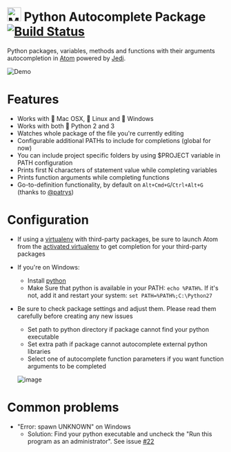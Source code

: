 # <img src="https://camo.githubusercontent.com/93db48ccf6668e60c8c6c9579765d31b033d88f7/68747470733a2f2f7777772e69636f6e66696e6465722e636f6d2f69636f6e732f3231363936352f646f776e6c6f61642f7376672f313238" width="32" title="May the Force be with you"> Python Autocomplete Package [![Build Status](https://travis-ci.org/sadovnychyi/autocomplete-python.svg?branch=master)](https://travis-ci.org/sadovnychyi/autocomplete-python)

Python packages, variables, methods and functions with their arguments autocompletion in [Atom](http://atom.io) powered by [Jedi](https://github.com/davidhalter/jedi).

![Demo](https://cloud.githubusercontent.com/assets/193864/7394244/e6906980-eec4-11e4-9ee2-8749d16ff468.gif)

# Features

* Works with :apple: Mac OSX, :penguin: Linux and :checkered_flag: Windows
* Works with both :snake: Python 2 and 3
* Watches whole package of the file you're currently editing
* Configurable additional PATHs to include for completions (global for now)
* You can include project specific folders by using $PROJECT variable in PATH configuration
* Prints first N characters of statement value while completing variables
* Prints function arguments while completing functions
* Go-to-definition functionality, by default on `Alt+Cmd+G`/`Ctrl+Alt+G` (thanks to [@patrys](https://github.com/patrys))

# Configuration

* If using a [virtualenv](https://virtualenv.pypa.io/en/latest/) with third-party packages, be sure to launch Atom from the [activated virtualenv](https://virtualenv.pypa.io/en/latest/userguide.html#activate-script) to get completion for your third-party packages
* If you're on Windows:
  * Install [python](https://www.python.org/downloads/)
  * Make Sure that python is available in your PATH: `echo %PATH%`. If it's not, add it and restart your system: `set PATH=%PATH%;C:\Python27`
* Be sure to check package settings and adjust them. Please read them carefully before creating any new issues
  * Set path to python directory if package cannot find your python executable
  * Set extra path if package cannot autocomplete external python libraries
  * Select one of autocomplete function parameters if you want function arguments to be completed

  ![image](https://cloud.githubusercontent.com/assets/193864/10657279/540d39f4-78bb-11e5-9bbf-283fb67c9fd4.png)


# Common problems

* "Error: spawn UNKNOWN" on Windows
  * Solution: Find your python executable and uncheck the "Run this program as an administrator". See issue [#22](https://github.com/sadovnychyi/autocomplete-python/issues/22)
